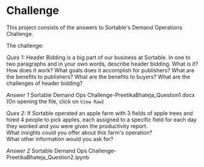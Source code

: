 # Challenge

This project consists of the answers to Sortable's Demand Operations Challenge. 

The challenge:

*Ques 1:* Header Bidding is a big part of our business at Sortable. In one to two paragraphs and in your own words, describe header bidding. What is it? How does it work? What goals does it accomplish for publishers? What are the benefits to publishers? What are the benefits to buyers? What are the challenges of header bidding?

*Answer 1*  Sortable Demand Ops Challenge-PreetikaBhateja_Question1.docx (On opening the file, click on `View Raw`)

*Ques 2:* If Sortable operated an apple farm with 3 fields of apple trees and hired 4 people to pick apples, each assigned to a specific field for each day they worked and you were given the productivity report.                                                     
What insights could you offer about this farm's operation?                                   
What other information would you ask for?

*Answer 2*  Sortable Demand Ops Challenge-PreetikaBhateja_Question2.ipynb

